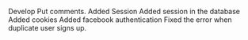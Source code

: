 Develop
Put comments.
Added Session
Added session in the database
Added cookies
Added facebook authentication
Fixed the error when duplicate user signs up.
